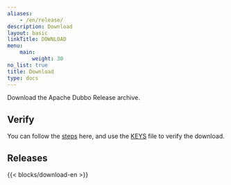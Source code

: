 ```yaml
---
aliases:
    - /en/release/
description: Download
layout: basic
linkTitle: DOWNLOAD
menu:
    main:
        weight: 30
no_list: true
title: Download
type: docs
---
```



Download the Apache Dubbo Release archive.

## Verify

You can follow the [steps](https://www.apache.org/info/verification) here, and use the [KEYS](https://www.apache.org/dyn/closer.lua/dubbo/KEYS) file to verify the download.

## Releases

{{< blocks/download-en >}}
